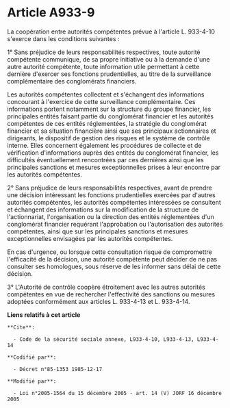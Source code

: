 # Article A933-9

La coopération entre autorités compétentes prévue à l'article L. 933-4-10 s'exerce dans les conditions suivantes :

1° Sans préjudice de leurs responsabilités respectives, toute autorité compétente communique, de sa propre initiative ou à la
demande d'une autre autorité compétente, toute information utile permettant à cette dernière d'exercer ses fonctions
prudentielles, au titre de la surveillance complémentaire des conglomérats financiers.

Les autorités compétentes collectent et s'échangent des informations concourant à l'exercice de cette surveillance
complémentaire. Ces informations portent notamment sur la structure du groupe financier, les principales entités faisant
partie du conglomérat financier et les autorités compétentes de ces entités réglementées, la stratégie du conglomérat
financier et sa situation financière ainsi que ses principaux actionnaires et dirigeants, le dispositif de gestion des
risques et le système de contrôle interne. Elles concernent également les procédures de collecte et de vérification
d'informations auprès des entités du conglomérat financier, les difficultés éventuellement rencontrées par ces dernières
ainsi que les principales sanctions et mesures exceptionnelles prises à leur encontre par les autorités compétentes.

2° Sans préjudice de leurs responsabilités respectives, avant de prendre une décision intéressant les fonctions prudentielles
exercées par d'autres autorités compétentes, les autorités compétentes intéressées se consultent et échangent des
informations sur la modification de la structure de l'actionnariat, l'organisation ou la direction des entités réglementées
d'un conglomérat financier requérant l'approbation ou l'autorisation des autorités compétentes, ainsi que sur les principales
sanctions et mesures exceptionnelles envisagées par les autorités compétentes.

En cas d'urgence, ou lorsque cette consultation risque de compromettre l'efficacité de la décision, une autorité compétente
peut décider de ne pas consulter ses homologues, sous réserve de les informer sans délai de cette décision.

3° L'Autorité de contrôle coopère étroitement avec les autres autorités compétentes en vue de rechercher l'effectivité des
sanctions ou mesures adoptées conformément aux articles L. 933-4-13 et L. 933-4-14.

**Liens relatifs à cet article**

	**Cite**:

	  - Code de la sécurité sociale annexe, L933-4-10, L933-4-13, L933-4-14

	**Codifié par**:

	  - Décret n°85-1353 1985-12-17

	**Modifié par**:

	  - Loi n°2005-1564 du 15 décembre 2005 - art. 14 (V) JORF 16 décembre 2005
